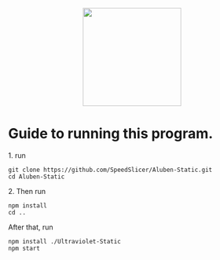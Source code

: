 <p align="center"><img src="https://raw.githubusercontent.com/SpeedSlicer/Aluben-Static/main/public/logo.jpg" height="200"></p>
<h1>Guide to running this program.</h1>
<p>1. run </p>

```
git clone https://github.com/SpeedSlicer/Aluben-Static.git
cd Aluben-Static
```
<p>2. Then run</p>

```
npm install
cd ..
```
<p>After that, run</p>



```
npm install ./Ultraviolet-Static
npm start
```
